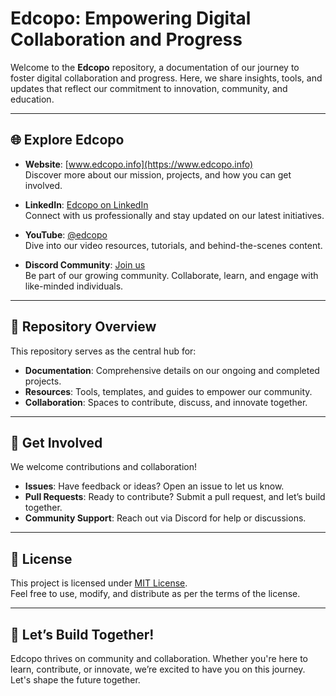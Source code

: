 # Edcopo: Empowering Digital Collaboration and Progress

Welcome to the **Edcopo** repository, a documentation of our journey to foster digital collaboration and progress. Here, we share insights, tools, and updates that reflect our commitment to innovation, community, and education.

---

## 🌐 Explore Edcopo

- **Website**: [www.edcopo.info](https://www.edcopo.info)  
  Discover more about our mission, projects, and how you can get involved.

- **LinkedIn**: [Edcopo on LinkedIn](https://www.linkedin.com/company/edcopo)  
  Connect with us professionally and stay updated on our latest initiatives.

- **YouTube**: [@edcopo](https://www.youtube.com/@edcopo)  
  Dive into our video resources, tutorials, and behind-the-scenes content.

- **Discord Community**: [Join us](https://discord.gg/B8QBCEvd)  
  Be part of our growing community. Collaborate, learn, and engage with like-minded individuals.

---

## 📜 Repository Overview

This repository serves as the central hub for:

- **Documentation**: Comprehensive details on our ongoing and completed projects.  
- **Resources**: Tools, templates, and guides to empower our community.  
- **Collaboration**: Spaces to contribute, discuss, and innovate together.  

---

## 🤝 Get Involved

We welcome contributions and collaboration!  
- **Issues**: Have feedback or ideas? Open an issue to let us know.  
- **Pull Requests**: Ready to contribute? Submit a pull request, and let’s build together.  
- **Community Support**: Reach out via Discord for help or discussions.

---

## 📜 License

This project is licensed under [MIT License](LICENSE).  
Feel free to use, modify, and distribute as per the terms of the license.

---

## 🚀 Let’s Build Together!

Edcopo thrives on community and collaboration. Whether you're here to learn, contribute, or innovate, we’re excited to have you on this journey. Let's shape the future together.

